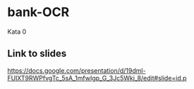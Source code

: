 # bank-OCR
Kata 0

## Link to slides

https://docs.google.com/presentation/d/19dml-FUlXT9RWPfvgTc_5sA_1mfwIgp_G_3Jc5Wkj_8/edit#slide=id.p
